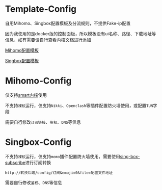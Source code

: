 # Template-Config  

自用Mihomo、Singbox配置模板及分流规则，不提供Fake-ip配置  

因为我使用的是docker版的控制面板，所以模板没有ui名称、路径、下载地址等信息，如有需要请自行查看内核文档进行添加  

[Mihomo配置模板](https://github.com/xiaojimie/Template-Config/blob/main/config/mihomo/smart-ruleset.yaml)  

[Singbox配置模板](https://github.com/xiaojimie/Template-Config/blob/main/config/singbox/momo-ruleset.json)  

# Mihomo-Config  

仅支持[smart内核](https://github.com/vernesong/mihomo/releases)使用  

不支持`裸核`运行，仅支持`Nikki`、`Openclash`等插件配置防火墙使用，或配置`TUN`字段  

需要自行修改`订阅链接`、`鉴权`、`DNS`等信息  

# Singbox-Config  

不支持`裸核`运行，仅支持`momo`插件配置防火墙使用，需要使用[sing-box-subscribe](https://github.com/Toperlock/sing-box-subscribe)进行订阅转换  

`http://转换后端/config/订阅&emoji=0&file=配置文件地址`  

需要自行修改`鉴权`、`DNS`等信息  
